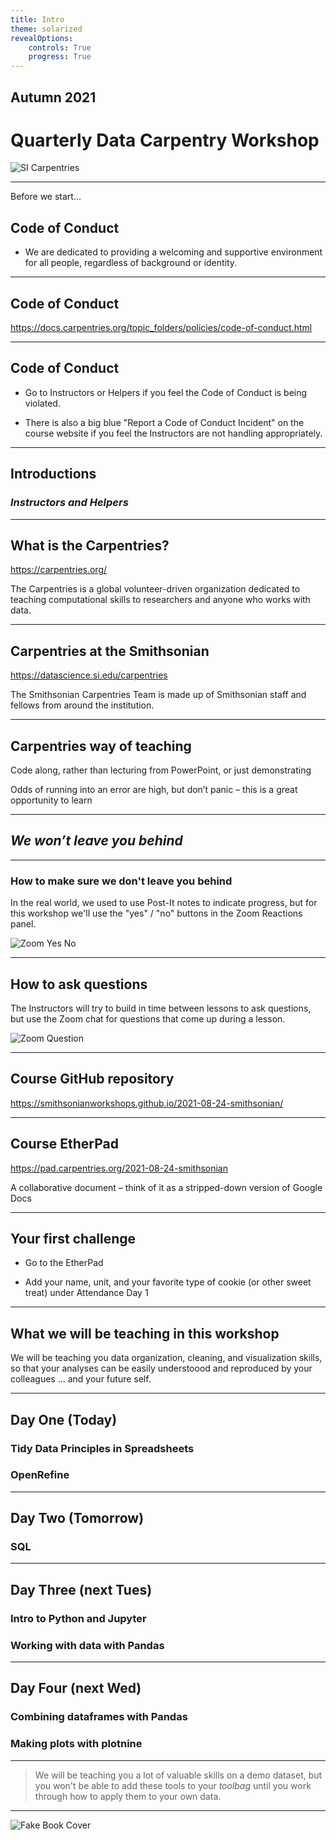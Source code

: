 ```yaml
---
title: Intro
theme: solarized
revealOptions:
    controls: True
    progress: True
---
```


## Autumn 2021 
# Quarterly Data Carpentry Workshop

![SI Carpentries](images/si_carpentries.png)

---

Before we start...

## Code of Conduct

* We are dedicated to providing a welcoming and supportive environment for all people, regardless of background or identity.

---

## Code of Conduct

https://docs.carpentries.org/topic_folders/policies/code-of-conduct.html

---

## Code of Conduct

* Go to Instructors or Helpers if you feel the Code of Conduct is being violated.

* There is also a big blue "Report a Code of Conduct Incident" on the course website if you feel the Instructors are not handling appropriately.

---

## Introductions

### *Instructors and Helpers*

---

## What is the Carpentries?

https://carpentries.org/

The Carpentries is a global volunteer-driven organization dedicated to teaching computational skills to researchers and anyone who works with data.

---

## Carpentries at the Smithsonian

https://datascience.si.edu/carpentries

The Smithsonian Carpentries Team is made up of Smithsonian staff and fellows from around the institution.

---

## Carpentries way of teaching

Code along, rather than lecturing from PowerPoint, or just demonstrating

Odds of running into an error are high, but don’t panic – this is a great opportunity to learn

---

## ***We won’t leave you behind***

---

### How to make sure we don't leave you behind

In the real world, we used to use Post-It notes to indicate progress, but for this workshop we'll use the "yes" / "no" buttons in the Zoom Reactions panel.

![Zoom Yes No](images/zoom_screenshot.png)

---

## How to ask questions

The Instructors will try to build in time between lessons to ask questions, but use the Zoom chat for questions that come up during a lesson.

![Zoom Question](images/zoom_chat.png)

---

## Course GitHub repository

https://smithsonianworkshops.github.io/2021-08-24-smithsonian/

---

## Course EtherPad

https://pad.carpentries.org/2021-08-24-smithsonian

A collaborative document – think of it as a stripped-down version of Google Docs

---

## Your first challenge

* Go to the EtherPad

* Add your name, unit, and your favorite type of cookie (or other sweet treat) under Attendance Day 1

---

## What we will be teaching in this workshop

We will be teaching you data organization, cleaning, and visualization skills, so that your analyses can be easily understoood and reproduced by your colleagues ... and your future self.

---

## Day One (Today)

### Tidy Data Principles in Spreadsheets
### OpenRefine

---

## Day Two (Tomorrow)

### SQL

---

## Day Three (next Tues)

### Intro to Python and Jupyter
### Working with data with Pandas

---

## Day Four (next Wed)

### Combining dataframes with Pandas
### Making plots with plotnine

---

> We will be teaching you a lot of valuable skills on a demo dataset, but you won't be able to add these tools to your *toolbag* until you work through how to apply them to your own data.

---

![Fake Book Cover](images/changing_stuff.jpg)
